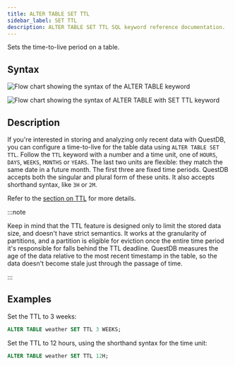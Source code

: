 ```yaml
---
title: ALTER TABLE SET TTL
sidebar_label: SET TTL
description: ALTER TABLE SET TTL SQL keyword reference documentation.
---
```


Sets the time-to-live period on a table.

## Syntax

![Flow chart showing the syntax of the ALTER TABLE keyword](/images/docs/diagrams/alterTable.svg)

![Flow chart showing the syntax of ALTER TABLE with SET TTL keyword](/images/docs/diagrams/setTtl.svg)

## Description

If you're interested in storing and analyzing only recent data with QuestDB, you
can configure a time-to-live for the table data using `ALTER TABLE SET TTL`.
Follow the `TTL` keyword with a number and a time unit, one of `HOURS`, `DAYS`,
`WEEKS`, `MONTHS` or `YEARS`. The last two units are flexible: they match the
same date in a future month. The first three are fixed time periods. QuestDB
accepts both the singular and plural form of these units. It also accepts
shorthand syntax, like `3H` or `2M`.

Refer to the [section on TTL](/docs/concept/ttl) for more details.

:::note

Keep in mind that the TTL feature is designed only to limit the stored data
size, and doesn't have strict semantics. It works at the granularity of
partitions, and a partition is eligible for eviction once the entire time period
it's responsible for falls behind the TTL deadline. QuestDB measures the age of
the data relative to the most recent timestamp in the table, so the data doesn't
become stale just through the passage of time.

:::

## Examples

Set the TTL to 3 weeks:

```sql
ALTER TABLE weather SET TTL 3 WEEKS;
```

Set the TTL to 12 hours, using the shorthand syntax for the time unit:

```sql
ALTER TABLE weather SET TTL 12H;
```

